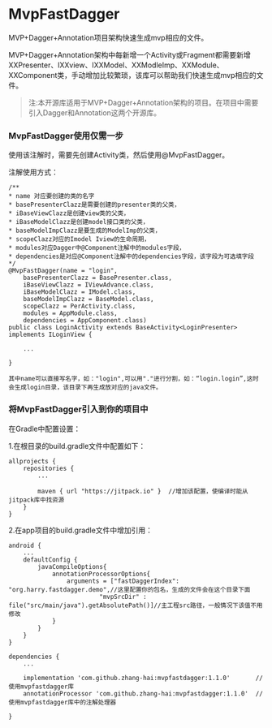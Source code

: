 # MvpFastDagger
MVP+Dagger+Annotation项目架构快速生成mvp相应的文件。

MVP+Dagger+Annotation架构中每新增一个Activity或Fragment都需要新增XXPresenter、IXXview、IXXModel、XXModleImp、XXModule、XXComponent类，手动增加比较繁琐，该库可以帮助我们快速生成mvp相应的文件。

> 注:本开源库适用于MVP+Dagger+Annotation架构的项目。在项目中需要引入Dagger和Annotation这两个开源库。

### MvpFastDagger使用仅需一步 ###

使用该注解时，需要先创建Activity类，然后使用@MvpFastDagger。

注解使用方式：
    
	/**
	* name 对应要创建的类的名字
	* basePresenterClazz是需要创建的presenter类的父类，
	* iBaseViewClazz是创建view类的父类，
	* iBaseModelClazz是创建model接口类的父类，
	* baseModelImpClazz是要生成的ModelImp的父类，
	* scopeClazz对应的Imodel Iview的生命周期，
	* modules对应Dagger中@Component注解中的modules字段，
	* dependencies是对应@Component注解中的dependencies字段，该字段为可选填字段
	*/
	@MvpFastDagger(name = "login",
        basePresenterClazz = BasePresenter.class,
        iBaseViewClazz = IViewAdvance.class,
        iBaseModelClazz = IModel.class,
        baseModelImpClazz = BaseModel.class,
        scopeClazz = PerActivity.class,
        modules = AppModule.class,
        dependencies = AppComponent.class)
	public class LoginActivity extends BaseActivity<LoginPresenter> implements ILoginView {
		
		...

	}

`` 其中name可以直接写名字，如："login",可以用"."进行分割，如：“login.login”,这时会生成login目录，该目录下再生成放对应的java文件。 ``

### 将MvpFastDagger引入到你的项目中 ###

在Gradle中配置设置：

1.在根目录的build.gradle文件中配置如下：
	
	allprojects {
    	repositories {
    	    ...
    	    
    	    maven { url "https://jitpack.io" }  //增加该配置，使编译时能从jitpack库中找资源
    	}
	}

2.在app项目的build.gradle文件中增加引用：

	android {
    	...
		defaultConfig {
        	javaCompileOptions{
        	    annotationProcessorOptions{
					arguments = ["fastDaggerIndex": "org.harry.fastdagger.demo",//这里配置你的包名，生成的文件会在这个目录下面
                             "mvpSrcDir" : file("src/main/java").getAbsolutePath()]//主工程src路径，一般情况下该值不用修改
        	    }
        	}
    	}
	}

	dependencies {
		...
		
		implementation 'com.github.zhang-hai:mvpfastdagger:1.1.0'		//使用mvpfastdagger库
    	annotationProcessor 'com.github.zhang-hai:mvpfastdagger:1.1.0'	//使用mvpfastdagger库中的注解处理器
		
	}


